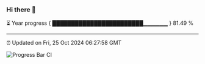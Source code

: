 ### Hi there 👋

⏳ Year progress { ████████████████████████▁▁▁▁▁▁ } 81.49 %

---

⏰ Updated on Fri, 25 Oct 2024 06:27:58 GMT

![Progress Bar CI](https://github.com/liununu/liununu/workflows/Progress%20Bar%20CI/badge.svg)
